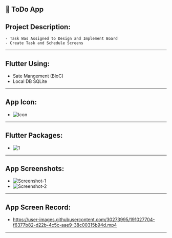 📱 ToDo App 
------------------
Project Description:
-----------------------
    - Task Was Assigned to Design and Implement Board 
    - Create Task and Schedule Screens
-----------------------------------------------------------------------------------------------------------------------------
Flutter Using:
------------------
   -  Sate Mangement (BloC)
   -  Local DB SQLite
-----------------------------------------------------------------------------------------------------------------------------
 App Icon:
------------------
   -  ![Icon](https://user-images.githubusercontent.com/30273995/191027462-730a657b-f820-45af-b4c8-3da9eeb99d5d.png)
-----------------------------------------------------------------------------------------------------------------------------
Flutter Packages:
-----------------------
   -  ![1](https://user-images.githubusercontent.com/30273995/191027435-a9c4902b-5290-4a9d-9e78-a1184be86f01.PNG)
-----------------------------------------------------------------------------------------------------------------------------
App Screenshots:
------------------------
   -  ![Screenshot-1](https://user-images.githubusercontent.com/30273995/191028108-652f54e7-5640-4de8-a225-39ce7682ece3.jpeg)
   -  ![Screenshot-2](https://user-images.githubusercontent.com/30273995/191028127-118b9f82-7f2e-4e4d-95eb-86f7deb70ae3.jpeg)
-----------------------------------------------------------------------------------------------------------------------------
App Screen Record:
---------------------------
   -  https://user-images.githubusercontent.com/30273995/191027704-f6377b82-d22b-4c5c-aae9-38c00315b94d.mp4
-----------------------------------------------------------------------------------------------------------------------------
